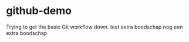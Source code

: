 # github-demo
Trying to get the basic Git workflow down.
test extra boodschap
nog een extra boodschap
